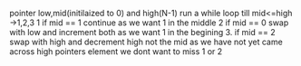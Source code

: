 pointer low,mid(initilaized to 0) and high(N-1)
run a while loop till mid<=high ->1,2,3
1 if mid == 1 continue as we want 1 in the middle
2 if mid == 0 swap with low and increment both as we want 1 in the begining
3. if mid == 2 swap with high and decrement high not the mid
as we have not yet came across high pointers element we dont want to miss 1 or 2